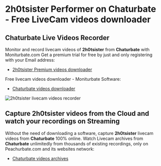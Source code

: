 # 2h0tsister Performer on Chaturbate - Free LiveCam videos downloader

## Chaturbate Live Videos Recorder

Monitor and record livecam videos of **2h0tsister** from **Chaturbate** with Moniturbate.com
Get a premium trial for free by just and only registering with your Email address:
* [2h0tsister Premium videos downloader](https://moniturbate.com/request-demo-licence-key.html)

Free livecam videos downloader - Moniturbate Software:
* [Chaturbate videos downloader](https://moniturbate.com/moniturbate-download-software.html)

![2h0tsister livecam videos recorder](https://peachurnet.com/templates/moniturbate-software.png)


## Capture 2h0tsister videos from the Cloud and watch your recordings on Streaming

Without the need of downloading a software, capture **2h0tsister** livecam videos from **Chaturbate** 100% online.
Watch Livecam archives from **Chaturbate** unlimitedly from thousands of existing recordings, only on Peachurbate.com and its websites network:
* [Chaturbate videos archives](https://peachurnet.com/)